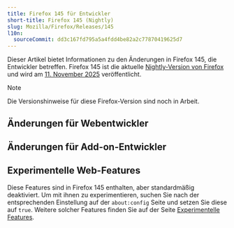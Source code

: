 ```yaml
---
title: Firefox 145 für Entwickler
short-title: Firefox 145 (Nightly)
slug: Mozilla/Firefox/Releases/145
l10n:
  sourceCommit: dd3c167fd795a5a4fdd4be82a2c77870419625d7
---
```


Dieser Artikel bietet Informationen zu den Änderungen in Firefox 145, die Entwickler betreffen.
Firefox 145 ist die aktuelle [Nightly-Version von Firefox](https://www.firefox.com/en-US/channel/desktop/#nightly) und wird am [11. November 2025](https://whattrainisitnow.com/release/?version=145) veröffentlicht.

> [!NOTE]
> Die Versionshinweise für diese Firefox-Version sind noch in Arbeit.

<!-- Autoren: Bitte kommentieren Sie alle Überschriften aus, für die Sie Notizen schreiben -->

## Änderungen für Webentwickler

<!-- ### Entwickler-Tools -->

<!-- ### HTML -->

<!-- Keine bemerkenswerten Änderungen. -->

<!-- #### Entfernungen -->

<!-- ### MathML -->

<!-- #### Entfernungen -->

<!-- ### SVG -->

<!-- #### Entfernungen -->

<!-- ### CSS -->

<!-- Keine bemerkenswerten Änderungen. -->

<!-- #### Entfernungen -->

<!-- ### JavaScript -->

<!-- Keine bemerkenswerten Änderungen. -->

<!-- #### Entfernungen -->

<!-- ### HTTP -->

<!-- #### Entfernungen -->

<!-- ### Sicherheit -->

<!-- #### Entfernungen -->

<!-- ### APIs -->

<!-- #### DOM -->

<!-- #### Medien, WebRTC und Web Audio -->

<!-- #### Entfernungen -->

<!-- ### WebAssembly -->

<!-- #### Entfernungen -->

<!-- ### WebDriver Konformität (WebDriver BiDi, Marionette) -->

<!-- #### Allgemein -->

<!-- #### WebDriver BiDi -->

<!-- #### Marionette -->

## Änderungen für Add-on-Entwickler

<!-- ### Entfernungen -->

<!-- ### Sonstiges -->

## Experimentelle Web-Features

Diese Features sind in Firefox 145 enthalten, aber standardmäßig deaktiviert.
Um mit ihnen zu experimentieren, suchen Sie nach der entsprechenden Einstellung auf der `about:config` Seite und setzen Sie diese auf `true`.
Weitere solcher Features finden Sie auf der Seite [Experimentelle Features](/de/docs/Mozilla/Firefox/Experimental_features).

